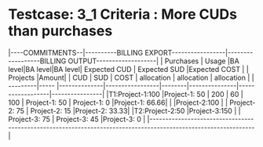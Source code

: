 Testcase: 3_1
Criteria : More CUDs than purchases
========


|----COMMITMENTS--|----------BILLING EXPORT-----------------|------------------BILLING OUTPUT-------------------|
|     Purchases   |     Usage    |BA level|BA level|BA level| Expected CUD  |  Expected SUD    |Expected COST   |
| Projects |Amount|              |  CUD   |  SUD   | COST   |  allocation   |   allocation     | allocation     |
| ---------|----- |--------------|-----------------|--------|---------------|------------------|----------------|
|T1:Project-1:100 |Project-1: 50 |   200  |  60    |  100   | Project-1: 50 | Project-1: 0     |Project-1: 66.66|
|                 |Project-2:100 |                          | Project-2: 75 | Project-2: 15    |Project-2: 33.33|
|T2:Project-2:50  |Project-3:150 |                          | Project-3: 75 | Project-3: 45    |Project-3: 0    |
|---------------------------------------------------------------------------------------------------------------|

